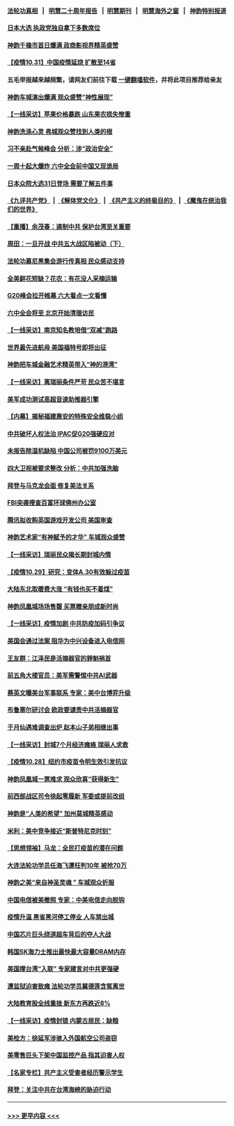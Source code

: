 #### [法轮功真相](https://github.com/gfw-breaker/truth/blob/master/README.md?t=0) &nbsp;&nbsp;|&nbsp;&nbsp; [明慧二十周年报告](https://github.com/gfw-breaker/mh-reports/blob/master/README.md?t=0) &nbsp;&nbsp;|&nbsp;&nbsp;[明慧期刊](https://github.com/gfw-breaker/mh-qikan) &nbsp;&nbsp;|&nbsp;&nbsp; [明慧海外之窗](https://github.com/gfw-breaker/mh-news/blob/master/README.md?t=0) &nbsp;&nbsp;|&nbsp;&nbsp; [神韵特别报道](https://github.com/gfw-breaker/mh-news/blob/master/shenyun.md?t=0)
#### [日本大选 执政党独自拿下多数席位](../pages/nf4514/n13342997.md?t=11010301) 
#### [神韵千橡市首日爆满 政商影视界精英盛赞](../pages/nf4514/n13342714.md?t=11010301) 
#### [【疫情10.31】中国疫情延烧 扩散至14省](../pages/nf4514/n13342696.md?t=11010301) 
#### 五毛举报越来越频繁，请网友们前往下载 [一键翻墙软件](https://github.com/gfw-breaker/ssr-accounts)，并将此项目推荐给亲友
#### [神韵车城演出爆满 观众盛赞“神性展现”](../pages/nf4514/n13342825.md?t=11010301) 
#### [【一线采访】苹果价格暴跌 山东果农损失惨重](../pages/nf4514/n13341901.md?t=11010301) 
#### [神韵洗涤心灵 弗城观众赞找到人类的根](../pages/nf4514/n13342378.md?t=11010301) 
#### [习不亲赴气候峰会 分析：涉“政治安全”](../pages/nf4514/n13331532.md?t=11010301) 
#### [一周十起大爆炸 六中全会前中国又现诡局](../pages/nf4514/n13342305.md?t=11010301) 
#### [日本众院大选31日登场 需要了解五件事](../pages/nf4514/n13341699.md?t=11010301) 
#### [《九评共产党》](https://github.com/begood0513/9ping.md/blob/master/README.md) &nbsp;|&nbsp; [《解体党文化》](../../../../jtdwh.md/blob/master/README.md)  &nbsp;|&nbsp; [《共产主义的终极目的》](../../../../gczydzjmd.md/blob/master/README.md) &nbsp;|&nbsp; [《魔鬼在统治我们的世界》](../../../../mgztzwmdsj.md/blob/master/README.md) 
#### [【重播】余茂春：遏制中共 保护台湾至关重要](../pages/nf4514/n13341791.md?t=11010301) 
#### [周田：一旦开战 中共五大战区陷被动（下）](../pages/nf4514/n13339988.md?t=11010301) 
#### [法轮功慕尼黑集会游行传真相 民众感动支持](../pages/nf4514/n13341511.md?t=11010301) 
#### [全美鲜花短缺？花农：有花没人采摘运输](../pages/nf4514/n13341563.md?t=11010301) 
#### [G20峰会拉开帷幕 六大看点一文看懂](../pages/nf4514/n13341124.md?t=11010301) 
#### [六中全会将至 北京开始清理访民](../pages/nf4514/n13340942.md?t=11010301) 
#### [【一线采访】南京知名教培借“双减”跑路](../pages/nf4514/n13340637.md?t=11010301) 
#### [世界最先进航母 美国福特号即将出征](../pages/nf4514/n13336783.md?t=11010301) 
#### [神韵把车城金融艺术精英带入“神的港湾”](../pages/nf4514/n13340884.md?t=11010301) 
#### [【一线采访】离瑞丽条件严苛 民众苦不堪言](../pages/nf4514/n13340605.md?t=11010301) 
#### [美军成功测试高超音速助推器引擎](../pages/nf4514/n13340592.md?t=11010301) 
#### [【内幕】揭秘福建惠安的特殊安全维稳小组](../pages/nf4514/n13335350.md?t=11010301) 
#### [中共破坏人权法治 IPAC促G20强硬应对](../pages/nf4514/n13340199.md?t=11010301) 
#### [未报告除湿机缺陷 中国公司被罚9100万美元](../pages/nf4514/n13339963.md?t=11010301) 
#### [四大卫视被要求整改 分析：中共加强洗脑](../pages/nf4514/n13338288.md?t=11010301) 
#### [拜登与马克龙会面 修复美法关系](../pages/nf4514/n13339732.md?t=11010301) 
#### [FBI突袭搜查百富环球佛州办公室](../pages/nf4514/n13339687.md?t=11010301) 
#### [腾讯拟收购英国游戏开发公司 美国审查](../pages/nf4514/n13339614.md?t=11010301) 
#### [神韵艺术家“有神赋予的才华” 车城观众盛赞](../pages/nf4514/n13339342.md?t=11010301) 
#### [【一线采访】瑞丽民众揭长期封城内情](../pages/nf4514/n13338534.md?t=11010301) 
#### [【疫情10.29】研究：变体A.30有效躲过疫苗](../pages/nf4514/n13338503.md?t=11010301) 
#### [大陆东北取暖费大涨 “有钱也买不着煤”](../pages/nf4514/n13338223.md?t=11010301) 
#### [神韵凤凰城场场售罄 买票赠亲朋成新时尚](../pages/nf4514/n13338357.md?t=11010301) 
#### [【一线采访】疫情加剧 中共防疫加码引争议](../pages/nf4514/n13336584.md?t=11010301) 
#### [美国会通过法案 阻华为中兴设备进入电信网](../pages/nf4514/n13337363.md?t=11010301) 
#### [王友群：江泽民是活摘器官的罪魁祸首](../pages/nf4514/n13336903.md?t=11010301) 
#### [前五角大楼官员：美军需警惕中共AI武器](../pages/nf4514/n13337021.md?t=11010301) 
#### [蔡英文曝美台军事联系 专家：美中台博弈升级](../pages/nf4514/n13336334.md?t=11010301) 
#### [布鲁塞尔研讨会 欧政要谴责中共活摘器官](../pages/nf4514/n13336488.md?t=11010301) 
#### [于月仙遇难调查出炉 赵本山子弟相继出事](../pages/nf4514/n13336623.md?t=11010301) 
#### [【一线采访】封城7个月经济瘫痪 瑞丽人求救](../pages/nf4514/n13336350.md?t=11010301) 
#### [【疫情10.28】纽约市疫苗令明生效引发抗议](../pages/nf4514/n13335695.md?t=11010301) 
#### [神韵凤凰城一票难求 观众欣喜“获得新生”](../pages/nf4514/n13336271.md?t=11010301) 
#### [前西部战区司令徐起零履新 军委或提前改组](../pages/nf4514/n13336409.md?t=11010301) 
#### [神韵是“人类的希望” 加州莫城精英感动](../pages/nf4514/n13335887.md?t=11010301) 
#### [米利：美中竞争接近“斯普特尼克时刻”](../pages/nf4514/n13334071.md?t=11010301) 
#### [【思想领袖】马龙：全民打疫苗的潜在问题](../pages/nf4514/n13320644.md?t=11010301) 
#### [大连法轮功学员任海飞遭枉判10年 被抢70万](../pages/nf4514/n13333905.md?t=11010301) 
#### [神韵之美“来自神圣灵魂 ” 车城观众折服](../pages/nf4514/n13335993.md?t=11010301) 
#### [中国电信被美撤照 专家：中美电信走向脱钩](../pages/nf4514/n13335403.md?t=11010301) 
#### [疫情升温 黑省黑河停工停业 人车禁出城](../pages/nf4514/n13335031.md?t=11010301) 
#### [中国芯片巨头绕道超车背后的夺人大战](../pages/nf4514/n13334786.md?t=11010301) 
#### [韩国SK海力士推出最快最大容量DRAM内存](../pages/nf4514/n13334542.md?t=11010301) 
#### [美国撑台湾“入联” 专家建言对中共更强硬](../pages/nf4514/n13334563.md?t=11010301) 
#### [遭监狱迫害致瘫 法轮功学员冀德莲含冤离世](../pages/nf4514/n13333238.md?t=11010301) 
#### [大陆教育股全线重挫 新东方再跌近8%](../pages/nf4514/n13334450.md?t=11010301) 
#### [【一线采访】疫情封锁 内蒙古居民：缺粮](../pages/nf4514/n13333746.md?t=11010301) 
#### [美检方：徐延军涉骇入外国航空公司盗窃](../pages/nf4514/n13334091.md?t=11010301) 
#### [美零售巨头下架中国监控产品 指其迫害人权](../pages/nf4514/n13333984.md?t=11010301) 
#### [【名家专栏】共产主义受害者经历警示学生](../pages/nf4514/n13333495.md?t=11010301) 
#### [拜登：关注中共在台湾海峡的胁迫行动](../pages/nf4514/n13333847.md?t=11010301) 

----
#### [ >>> 更早内容 <<< ](../indexes/nf4514-earlier.md)

